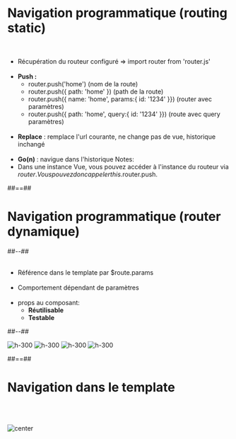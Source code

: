 <!-- .slide -->
# Navigation programmatique (routing static)
<br>

- Récupération du routeur configuré => import router from 'router.js'<br><br>
- __Push :__
    - router.push('home') (nom de la route)
    - router.push({ path: 'home' }) (path de la route)
    - router.push({ name: 'home', params:{ id: '1234' }}) (router avec paramètres)
    - router.push({ path: 'home', query:{ id: '1234' }}) (route avec query paramètres)<br><br>
- __Replace__ : remplace l'url courante, ne change pas de vue, historique inchangé<br><br>
- __Go(n)__ : navigue dans l'historique
Notes:
 - Dans une instance Vue, vous pouvez accéder à l'instance du routeur via $router. Vous pouvez donc appeler this.$router.push.

##==##

<!-- .slide: class="two-column-layout" -->
# Navigation programmatique (router dynamique)
##--##
<br><br>
- Référence dans le template par $route.params<br><br>
- Comportement dépendant de paramètres<br><br>
- props au composant:
    - __Réutilisable__
    - __Testable__

##--##

![h-300](assets/images/school/navigation/template_params.png)
![h-300](assets/images/school/navigation/code_params.png)
![h-300](assets/images/school/navigation/props_router.png)
![h-300](assets/images/school/navigation/props_component.png)

##==##

<!-- .slide -->
# Navigation dans le template
<br><br>

![center](assets/images/school/navigation/router_templating.png)

